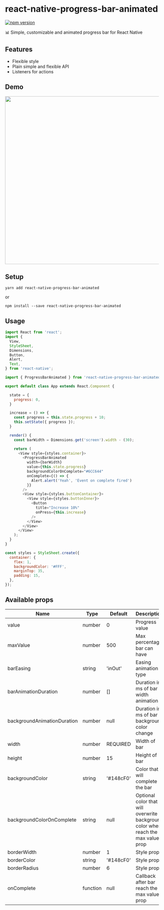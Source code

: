 # react-native-progress-bar-animated

[![npm version](https://badge.fury.io/js/react-native-progress-bar-animated.svg)](https://badge.fury.io/js/react-native-progress-bar-animated)

📊 Simple, customizable and animated progress bar for React Native

## Features

- Flexible style
- Plain simple and flexible API
- Listeners for actions

## Demo

<p align="center">
<img src="https://raw.githubusercontent.com/rafaelmotta/react-native-progress-bar-animated/master/example.gif" height="550" />
</p>

## Setup

`yarn add react-native-progress-bar-animated`

or 

`npm install --save react-native-progress-bar-animated`

## Usage

```javascript
import React from 'react';
import {
  View,
  StyleSheet,
  Dimensions,
  Button,
  Alert,
  Text,
} from 'react-native';

import { ProgressBarAnimated } from 'react-native-progress-bar-animated';

export default class App extends React.Component {

  state = {
    progress: 0,
  }

  increase = () => {
    const progress = this.state.progress + 10;
    this.setState({ progress });
  }

  render() {
    const barWidth = Dimensions.get('screen').width - (30);

    return (
      <View style={styles.container}>
        <ProgressBarAnimated
          width={barWidth}
          value={this.state.progress}
          backgroundColorOnComplete="#6CC644"
          onComplete={() => {
            Alert.alert('Yeah', 'Event on complete fired')
          }}
        />
        <View style={styles.buttonContainer}>
          <View style={styles.buttonInner}>
            <Button
              title="Increase 10%"
              onPress={this.increase}
            />
          </View>
        </View>
      </View>
    );
  }
}

const styles = StyleSheet.create({
  container: {
    flex: 1,
    backgroundColor: '#FFF',
    marginTop: 35,
    padding: 15,
  },
});
```

## Available props

| Name | Type| Default | Description |
| --- | --- | --- | --- |
| value | number | 0 | Progress value |
| maxValue | number | 500 | Max percentage bar can have |
| barEasing | string | 'inOut' | Easing animation type  |
| barAnimationDuration | number | [] | Duration in ms of bar width animation |
| backgroundAnimationDuration | number | null | Duration in ms of bar background color change |
| width | number | REQUIRED | Width of bar |
| height | number | 15 | Height of bar |
| backgroundColor | string | '#148cF0' | Color that will complete the bar |
| backgroundColorOnComplete | string | null | Optional color that will overwrite background color when reach the max value prop |
| borderWidth | number | 1 | Style prop |
| borderColor | string | '#148cF0' | Style prop |
| borderRadius | number | 6 | Style prop |
| onComplete | function | null | Callback after bar reach the max value prop |

